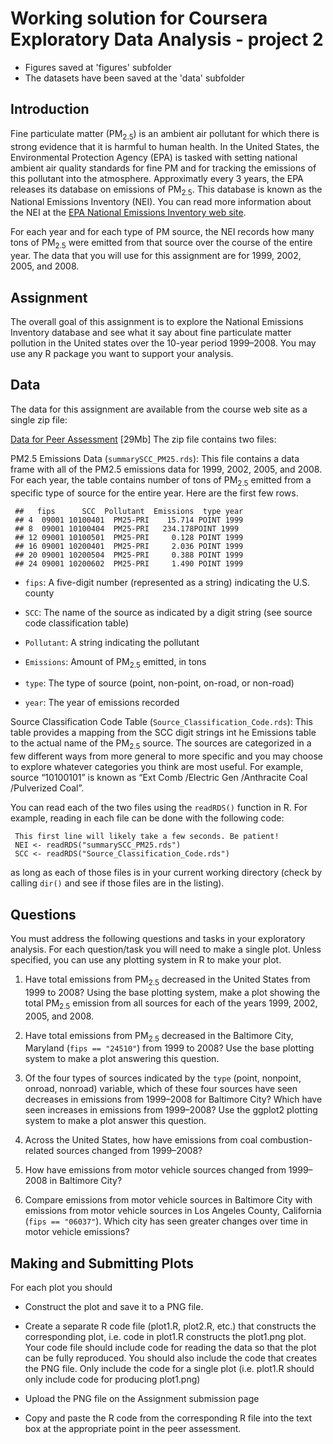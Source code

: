 # Working solution for Coursera Exploratory Data Analysis - project 2
 
* Figures saved at 'figures' subfolder
* The datasets have been saved at the 'data' subfolder


## Introduction

Fine particulate matter (PM<sub>2.5</sub>) is an ambient air pollutant for which there is strong evidence that it is harmful to human health. In the United States, the Environmental Protection Agency (EPA) is tasked with setting national ambient air quality standards for fine PM and for tracking the emissions of this pollutant into the atmosphere. Approximatly every 3 years, the EPA releases its database on emissions of PM<sub>2.5</sub>. This database is known as the National Emissions Inventory (NEI). You can read more information about the NEI at the [EPA National Emissions Inventory web site](http://www.epa.gov/ttn/chief/eiinformation.html).

For each year and for each type of PM source, the NEI records how many tons of PM<sub>2.5</sub> were emitted from that source over the course of the entire year. The data that you will use for this assignment are for 1999, 2002, 2005, and 2008.

## Assignment

The overall goal of this assignment is to explore the National Emissions Inventory database and see what it say about fine particulate matter pollution in the United states over the 10-year period 1999–2008. You may use any R package you want to support your analysis.


## Data

The data for this assignment are available from the course web site as a single zip file:

[Data for Peer Assessment](https://d396qusza40orc.cloudfront.net/exdata%2Fdata%2FNEI_data.zip) [29Mb]
The zip file contains two files:

PM2.5 Emissions Data (`summarySCC_PM25.rds`): This file contains a data frame with all of the PM2.5 emissions data for 1999, 2002, 2005, and 2008. For each year, the table contains number of tons of PM<sub>2.5</sub> emitted from a specific type of source for the entire year. Here are the first few rows.

     ##   fips      SCC  Pollutant  Emissions  type year
     ## 4  09001 10100401  PM25-PRI    15.714 POINT 1999
     ## 8  09001 10100404  PM25-PRI   234.178POINT 1999
     ## 12 09001 10100501  PM25-PRI     0.128 POINT 1999
     ## 16 09001 10200401  PM25-PRI     2.036 POINT 1999
     ## 20 09001 10200504  PM25-PRI     0.388 POINT 1999
     ## 24 09001 10200602  PM25-PRI     1.490 POINT 1999
     
* `fips`: A five-digit number (represented as a string) indicating the U.S. county

* `SCC`: The name of the source as indicated by a digit string (see source code classification table)

* `Pollutant`: A string indicating the pollutant

* `Emissions`: Amount of PM<sub>2.5</sub> emitted, in tons

* `type`: The type of source (point, non-point, on-road, or non-road)

* `year`: The year of emissions recorded

Source Classification Code Table (`Source_Classification_Code.rds`): This table provides a mapping from the SCC digit strings int he Emissions table to the actual name of the PM<sub>2.5</sub> source. The sources are categorized in a few different ways from more general to more specific and you may choose to explore whatever categories you think are most useful. For example, source “10100101” is known as “Ext Comb /Electric Gen /Anthracite Coal /Pulverized Coal”.

You can read each of the two files using the `readRDS()` function in R. For example, reading in each file can be done with the following code:

     This first line will likely take a few seconds. Be patient!
     NEI <- readRDS("summarySCC_PM25.rds")
     SCC <- readRDS("Source_Classification_Code.rds")  
     
as long as each of those files is in your current working directory (check by calling `dir()` and see if those files are in the listing).


## Questions

You must address the following questions and tasks in your exploratory analysis. For each question/task you will need to make a single plot. Unless specified, you can use any plotting system in R to make your plot.

1. Have total emissions from PM<sub>2.5</sub> decreased in the United States from 1999 to 2008? Using the base plotting system, make a plot showing the total PM<sub>2.5</sub> emission from all sources for each of the years 1999, 2002, 2005, and 2008.

2. Have total emissions from PM<sub>2.5</sub> decreased in the Baltimore City, Maryland (`fips == "24510"`) from 1999 to 2008? Use the base plotting system to make a plot answering this question.

3. Of the four types of sources indicated by the `type` (point, nonpoint, onroad, nonroad) variable, which of these four sources have seen decreases in emissions from 1999–2008 for Baltimore City? Which have seen increases in emissions from 1999–2008? Use the ggplot2 plotting system to make a plot answer this question.

4. Across the United States, how have emissions from coal combustion-related sources changed from 1999–2008?

5. How have emissions from motor vehicle sources changed from 1999–2008 in Baltimore City?

6. Compare emissions from motor vehicle sources in Baltimore City with emissions from motor vehicle sources in Los Angeles County, California (`fips == "06037"`). Which city has seen greater changes over time in motor vehicle emissions?


## Making and Submitting Plots

For each plot you should

* Construct the plot and save it to a PNG file.

* Create a separate R code file (plot1.R, plot2.R, etc.) that constructs the corresponding plot, i.e. code in plot1.R constructs the plot1.png plot. Your code file should include code for reading the data so that the plot can be fully reproduced. You should also include the code that creates the PNG file. Only include the code for a single plot (i.e. plot1.R should only include code for producing plot1.png)

* Upload the PNG file on the Assignment submission page

* Copy and paste the R code from the corresponding R file into the text box at the appropriate point in the peer assessment.
